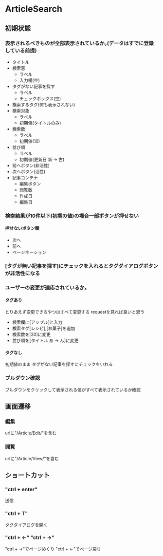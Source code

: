 <!-- データベース周りはphpunitでテストしてるからここではしなくてよい -->
# ArticleSearch
## 初期状態
### 表示されるべきものが全部表示されているか｡(データはすでに登録している前提)
* タイトル
* 検索窓
    * ラベル
    * 入力欄(空)
* タグがない記事を探す
    * ラベル
    * チェックボックス(空)
* 検索するタグ(何も表示されない)
* 検索対象
    * ラベル
    * 初期値(タイトルのみ)
* 検索数
    * ラベル
    * 初期値(10)
* 並び順
    * ラベル
    * 初期値(更新日 新 → 古)
* 前へボタン(非活性)
* 次へボタン(活性)
* 記事コンテナ
    * 編集ボタン
    * 閲覧数
    * 作成日
    * 編集日



### 検索結果が10件以下(初期の値)の場合一部ボタンが押せない
#### 押せないボタン類
* 次へ
* 前へ
* ページネーション

### [タグが無い記事を探す]にチェックを入れるとタグダイアログボタンが非活性になる

### ユーザーの変更が適応されているか｡
#### タグあり
とりあえず変更できるやつはすべて変更する
requestを見れば良いと思う  
* 検索欄に[アップル]と入力
* 検索タグ[レシピ],[お菓子]を追加
* 検索数を[20]に変更
* 並び順を[タイトル あ → ん]に変更

#### タグなし
初期値のまま
タグがない記事を探すにチェックをいれる

### プルダウン確認
プルダウンをクリックして表示される値がすべて表示されているか確認

## 画面遷移
### 編集
urlに"/Article/Edit/"を含む

### 閲覧
urlに"/Article/View/"を含む

## ショートカット

### "ctrl + enter"
送信

### "ctrl + T"
タグダイアログを開く

### "ctrl + ←" "ctrl + →"
"ctrl + →"でページめくり
"ctrl + ←"でページ戻り

